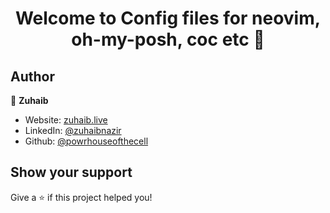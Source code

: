 <h1 align="center">Welcome to Config files for neovim, oh-my-posh, coc etc 👋</h1>
<p>
</p>

## Author

👤 **Zuhaib**

-  Website: [zuhaib.live](https://zuhaib.live)
-  LinkedIn: [@zuhaibnazir](https://linkedin.com/in/zuhaibnazir)
-  Github: [@powrhouseofthecell](https://github.com/powrhouseofthecell)

## Show your support

Give a ⭐️ if this project helped you!
